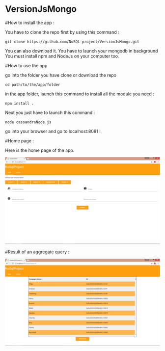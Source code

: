 # VersionJsMongo

#How to install the app :

You have to clone the repo first by using this command :
```
git clone https://github.com/NoSQL-project/VersionJsMongo.git
```
You can also download it.
You have to launch your mongodb in background
You must install npm and NodeJs on your computer too.

#How to use the app

go into the folder you have clone or download the repo
```
cd path/to/the/app/folder
```
in the app folder, launch this command to install all the module you need :

```
npm install .
```

Next you just have to launch this command :

```
node cassandraNode.js
```

go into your browser and go to localhost:8081 !

#Home page :

Here is the home page of the app.

![Screenshot](PageAccueuil.png)

#Result of an aggregate query :

![Screenshot](ResearchAggregate.png)
